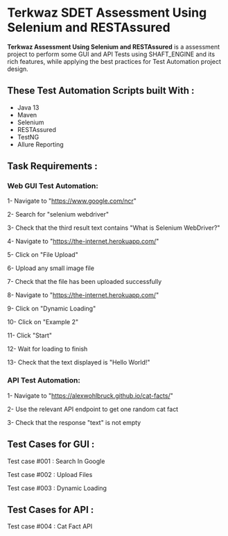 # Terkwaz SDET Assessment Using Selenium and RESTAssured
**Terkwaz Assessment Using Selenium and RESTAssured** is a assessment project to perform some GUI and API Tests using SHAFT_ENGINE and its rich features, while applying the best practices for Test Automation project design.

## These Test Automation Scripts built With : 
* Java 13
* Maven
* Selenium 
* RESTAssured
* TestNG
* Allure Reporting

## Task Requirements : 
### Web GUI Test Automation:
1- Navigate to "https://www.google.com/ncr"

2- Search for "selenium webdriver"

3- Check that the third result text contains "What is Selenium WebDriver?"

4- Navigate to "https://the-internet.herokuapp.com/"

5- Click on "File Upload"

6- Upload any small image file

7- Check that the file has been uploaded successfully

8- Navigate to "https://the-internet.herokuapp.com/"

9- Click on "Dynamic Loading"

10- Click on "Example 2"

11- Click "Start"

12- Wait for loading to finish

13- Check that the text displayed is "Hello World!"

### API Test Automation:
1- Navigate to "https://alexwohlbruck.github.io/cat-facts/"

2- Use the relevant API endpoint to get one random cat fact

3- Check that the response "text" is not empty

## Test Cases for GUI :
Test case #001 : Search In Google

Test case #002 : Upload Files

Test case #003 : Dynamic Loading

## Test Cases for API :
Test case #004 : Cat Fact API
